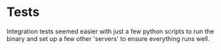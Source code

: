 # Tests

Integration tests seemed easier with just a few python scripts to run the binary
and set up a few other 'servers' to ensure everything runs well. 
